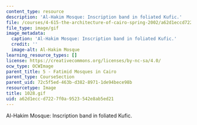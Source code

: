 ```yaml
---
content_type: resource
description: 'Al-Hakim Mosque: Inscription band in foliated Kufic.'
file: /courses/4-615-the-architecture-of-cairo-spring-2002/a62d1eccd7227f0a9523542e8ab5ed21_1028.gif
file_type: image/gif
image_metadata:
  caption: 'Al-Hakim Mosque: Inscription band in foliated Kufic.'
  credit: ''
  image-alt: Al-Hakim Mosque
learning_resource_types: []
license: https://creativecommons.org/licenses/by-nc-sa/4.0/
ocw_type: OCWImage
parent_title: 5 - Fatimid Mosques in Cairo
parent_type: CourseSection
parent_uid: 72c5f5ed-463b-d382-8971-1de94bece98b
resourcetype: Image
title: 1028.gif
uid: a62d1ecc-d722-7f0a-9523-542e8ab5ed21
---
```

Al-Hakim Mosque: Inscription band in foliated Kufic.